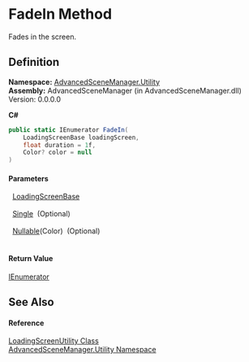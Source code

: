 # FadeIn Method


Fades in the screen.



## Definition
**Namespace:** <a href="N_AdvancedSceneManager_Utility">AdvancedSceneManager.Utility</a>  
**Assembly:** AdvancedSceneManager (in AdvancedSceneManager.dll) Version: 0.0.0.0

**C#**
``` C#
public static IEnumerator FadeIn(
	LoadingScreenBase loadingScreen,
	float duration = 1f,
	Color? color = null
)
```



#### Parameters
<dl><dt>  <a href="T_AdvancedSceneManager_Loading_LoadingScreenBase">LoadingScreenBase</a></dt><dd> </dd><dt>  <a href="https://learn.microsoft.com/dotnet/api/system.single" target="_blank" rel="noopener noreferrer">Single</a>  (Optional)</dt><dd> </dd><dt>  <a href="https://learn.microsoft.com/dotnet/api/system.nullable-1" target="_blank" rel="noopener noreferrer">Nullable</a>(Color)  (Optional)</dt><dd> </dd></dl>

#### Return Value
<a href="https://learn.microsoft.com/dotnet/api/system.collections.ienumerator" target="_blank" rel="noopener noreferrer">IEnumerator</a>

## See Also


#### Reference
<a href="T_AdvancedSceneManager_Utility_LoadingScreenUtility">LoadingScreenUtility Class</a>  
<a href="N_AdvancedSceneManager_Utility">AdvancedSceneManager.Utility Namespace</a>  
